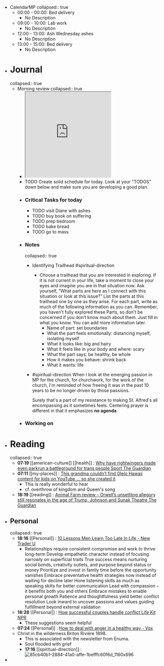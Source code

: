 - CalendarMP
  collapsed:: true
	- 00:00 - 00:00: Bed delivery
		- No Description
	- 09:00 - 10:00: Lab work
		- No Description
	- 12:00 - 13:00: Ash Wednesday ashes
		- No Description
	- 13:00 - 15:00: Bed delivery
		- No Description
- # Journal
  collapsed:: true
	- Morning review
	  collapsed:: true
		- <iframe src="https://indify.co/widgets/live/quotes/l2NrY3j6Da1wFFEXeu8l" style="height:275px;width:275px" title="Iframe Example"></iframe>
		- TODO Create solid schedule for today.  Look at your "TODOS" down below and make sure you are developing a good plan.
		- ### Critical Tasks for today
			- TODO visit Diane with ashes
			- TODO buy book on suffering
			- TODO prep bedroom
			- TODO bake bread
			- TODO go to mass
		- ### Notes
		  collapsed:: true
			- Identifying Trailhead #spiritual-direction
				- Choose a trailhead that you are interested in exploring. If it is not current in your life, take a moment to close your eyes and imagine you are in that situation now. Ask yourself, “What parts are here as I connect with this situation or look at this issue?” List the parts at this trailhead one by one as they arise. For each part, write as much of the following information as you can. Remember, you haven't fully explored these Parts, so don't be concerned if you don’t know much about them. Just fill in what you know. You can add more information later.
					- Name of part: set boundaries
					- What the part feels emotionally: distancing myself, isolating myself
					- What it looks like: big and hairy
					- What it feels like in your body and where: scary
					- What the part says: be healthy, be whole
					- How it makes you behave: shrink back
					- What it wants: life
			- #spiritual-direction When I look at the emerging passion in MP for the church, for churchwork, for the work of the church, I'm reminded of how freeing it was in the past 10 years to be no longer driven by those passions. 
			  
			  Surely that's a part of my resistance to making St. Alfred's all encompassing as it sometimes feels. Centering prayer is different in that it emphasizes **no agenda**.
		- ### Working on
- # Reading
  collapsed:: true
	- **07:19** [[american-culture]] [[health]] : [Why have rightwingers made even parkrun a battleground for trans people  Sport  The Guardian](https://www.theguardian.com/sport/2024/feb/14/why-have-rightwingers-made-even-parkrun-a-battleground-for-trans-people)
	- **07:11** [[my-places]] : [This grandma couldn’t find Olelo Hawaii content for kids on YouTube ... so she created it](https://www.hawaiinewsnow.com/2024/02/14/meet-creators-behind-youtube-channel-thats-educating-keiki-about-olelo-hawaii/)
		- This is really wonderful to hear
		- cf. overthrow of kingdom and Queen's song
	- **18:19** [[reading]] : [Animal Farm review – Orwell’s unsettling allegory still resonates in the age of Trump, Johnson and Sunak  Theatre  The Guardian](https://www.theguardian.com/stage/2024/feb/14/animal-farm-review-george-orwell-octagon-bolton)
- ## Personal
  collapsed:: true
	- **18:16** [[Personal]] : [10 Lessons Men Learn Too Late In Life - New Trader U](https://www.newtraderu.com/2024/02/13/10-lessons-men-learn-too-late-in-life/)
		- Relationships require consistent compromise and work to thrive long-term
		  Develop empathetic character instead of focusing narrowly on superficial traits
		  True success means nurturing social bonds, creativity outlets, and purpose beyond status or money
		  Prioritize and invest in family time before the opportunity vanishes
		  Embrace preventative health strategies now instead of waiting for decline later
		  Hone listening skills as much as speaking skills for better communication
		  Lead with compassion – it benefits both you and others
		  Embrace mistakes to enable personal growth
		  Patience and thoughtfulness yield better conflict resolution
		  Look inward to uncover passions and values guiding fulfillment beyond external validation
	- **18:28** [[Personal]] : [How successful couples handle conflict  Life Kit  NPR](https://www.npr.org/2024/02/13/1196978629/resolve-fight-conflict-couples-relationship-marriage)
		- These suggestions seem helpful
	- **07:24** [[Personal]] : [How to deal with anger in a healthy way - Vox](https://www.vox.com/the-highlight/24034907/use-anger-productively-motivation-problem-solving)
	- Christ in the wilderness Briton Rivière 1898.
		- This is associated with the newsletter from Enuma.
		- Soul flooded with grief
		- **17:16** [[spiritual-direction]] :  ![85cb40b1-2884-41a0-affe-1befffc60f6d_1160x696](../assets/85cb40b1-2884-41a0-affe-1befffc60f6d_1160x696.jpeg)
-